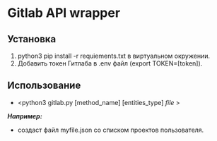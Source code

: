 # Gitlab API wrapper

## Установка

1. python3 pip install -r requiements.txt в виртуальном окружении.
2. Добавить токен Гитлаба в .env файл (export TOKEN=[token]).

## Использование

* <python3 gitlab.py [method_name] [entities_type] *file* >

***Например:***

* <python3 gitlab.py get projects myfile>
  создаст файл myfile.json со списком проектов пользователя.

